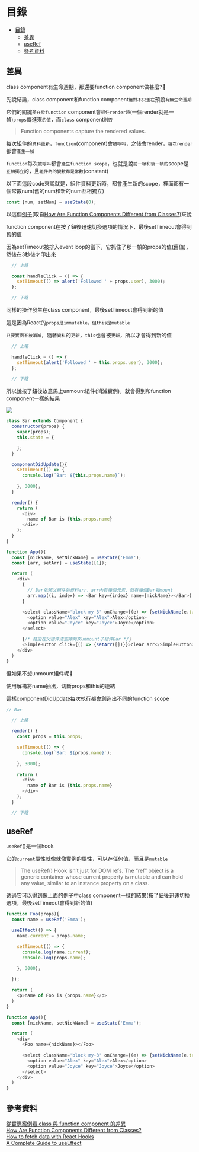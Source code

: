 # 目錄

- [目錄](#目錄)
  - [差異](#差異)
  - [useRef](#useref)
  - [參考資料](#參考資料)

## 差異

class component有生命週期，那還要function component做甚麼?🤔

先說結論，class component和function component`絕對不只差在`預設`有無生命週期`

它們的關鍵`差在於function` component會`抓住render時`(一個render就是一幀)`props`傳進來`的值`，而`class` component`則否`

> Function components capture the rendered values.

每次組件的`資料更新`，`function`(component)會`被呼叫`，之後會render，`每次render`都會`產生一幀`

`function`每次`被呼叫`都會`產生function scope`，也就是說`前一幀和後一幀的`scope是`互相獨立`的，且`組件內的變數都是常數`(constant)

以下面這段code來說就是，組件資料更新時，都會產生新的scope，裡面都有一個常數num(舊的num和新的num互相獨立)

```js
const [num, setNum] = useState(0);
```

以這個[例子](https://codesandbox.io/s/falling-framework-gvejp5?file=/src/ProfilePageFunction.js)(取自[How Are Function Components Different from Classes?](https://overreacted.io/how-are-function-components-different-from-classes/))來說

function component在按了鈕後迅速切換選項的情況下，最後setTimeout會得到舊的值

因為setTimeout被排入event loop的當下，它抓住了那一幀的props的值(舊值)，然後在3秒後才印出來

```js
  // 上略

  const handleClick = () => {
    setTimeout(() => alert('Followed ' + props.user), 3000);
  };

  // 下略
```

同樣的操作發生在class component，最後setTimeout會得到新的值

這是因為React的`props是immutable，但this是mutable`

`只要實例不被消滅`，隨著`資料`的`更新`，`this`也會被`更新`，所以才會得到新的值

```js
  // 上略

  handleClick = () => {
    setTimeout(alert('Followed ' + this.props.user), 3000);
  };
  
  // 下略
```

所以說按了鈕後故意馬上unmount組件(消滅實例)，就會得到和function component一樣的結果

![](https://static.coderbridge.com/img/tempura327/34381daf3e724f57afabd49627f99cee.gif)

```js
class Bar extends Component {
  constructor(props) {
    super(props);
    this.state = {

    };
  }

  componentDidUpdate(){
    setTimeout(() => {
      console.log(`Bar: ${this.props.name}`);
      
    }, 3000);
  }

  render() { 
    return (
      <div>
        name of Bar is {this.props.name}
      </div>
    );
  }
}
```

```js
function App(){
  const [nickName, setNickName] = useState('Emma');
  const [arr, setArr] = useState([1]);

  return (
    <div>
      {
        // Bar依賴父組件的資料arr，arr內有幾個元素，就有幾個Bar被mount
        arr.map((i, index) => <Bar key={index} name={nickName}></Bar>)
      }

      <select className='block my-3' onChange={(e) => {setNickName(e.target.value)}}>
        <option value="Alex" key="Alex">Alex</option>
        <option value="Joyce" key="Joyce">Joyce</option>
      </select>

      {/* 藉由在父組件清空陣列來unmount子組件Bar */}
      <SimpleButton click={() => {setArr([])}}>clear arr</SimpleButton>
    </div>
  )
}
```

但如果不想unmount組件呢🤔

使用解構將name抽出，切斷props和this的連結

這樣componentDidUpdate每次執行都會創造出不同的function scope

```js
// Bar

  // 上略

  render() { 
    const props = this.props;

    setTimeout(() => {
      console.log(`Bar: ${props.name}`);
      
    }, 3000);

    return (
      <div>
        name of Bar is {this.props.name}
      </div>
    );
  }

  // 下略
```

## useRef

`useRef`()是一個hook

它的`current`屬性就像就像實例的屬性，可以存任何值，而且是`mutable`

> The useRef() Hook isn’t just for DOM refs. The “ref” object is a generic container whose current property is mutable and can hold any value, similar to an instance property on a class.

透過它可以得到像上面的例子中class component一樣的結果(按了鈕後迅速切換選項，最後setTimeout會得到新的值)

```js
function Foo(props){
  const name = useRef('Emma');

  useEffect(() => {
    name.current = props.name;

    setTimeout(() => {
      console.log(name.current);
      console.log(props.name);
  
    }, 3000);

  });

  return (
    <p>name of Foo is {props.name}</p>
  )
}

function App(){
  const [nickName, setNickName] = useState('Emma');

  return (
    <div>
      <Foo name={nickName}></Foo>

      <select className='block my-3' onChange={(e) => {setNickName(e.target.value)}}>
        <option value="Alex" key="Alex">Alex</option>
        <option value="Joyce" key="Joyce">Joyce</option>
      </select>
    </div>
  )
}
```

## 參考資料

[從實際案例看 class 與 function component 的差異](https://blog.techbridge.cc/2020/06/13/class-function-component-and-useeffect/)  
[How Are Function Components Different from Classes?](https://overreacted.io/how-are-function-components-different-from-classes/)  
[How to fetch data with React Hooks](https://www.robinwieruch.de/react-hooks-fetch-data/)  
[A Complete Guide to useEffect](https://overreacted.io/a-complete-guide-to-useeffect/)  